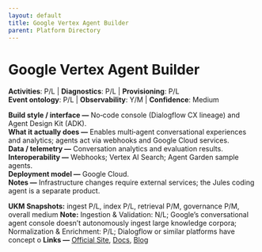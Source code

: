 ```yaml
---
layout: default
title: Google Vertex Agent Builder
parent: Platform Directory
---
```


# Google Vertex Agent Builder

**Activities**: P/L | **Diagnostics**: P/L | **Provisioning**: P/L  <br>
**Event ontology**: P/L | **Observability**: Y/M | **Confidence**: Medium

**Build style / interface —** No‑code console (Dialogflow CX lineage) and Agent Design Kit (ADK).  
**What it actually does —** Enables multi‑agent conversational experiences and analytics; agents act via webhooks and Google Cloud services.  
**Data / telemetry —** Conversation analytics and evaluation results.  
**Interoperability —** Webhooks; Vertex AI Search; Agent Garden sample agents.  
**Deployment model —** Google Cloud.  
**Notes —** Infrastructure changes require external services; the Jules coding agent is a separate product.

**UKM Snapshots:**
ingest P/L, index P/L, retrieval P/M, governance P/M, overall medium
**Note:** Ingestion & Validation: N/L; Google’s conversational agent console  doesn’t autonomously ingest large knowledge corpora; Normalization & Enrichment: P/L; Dialogflow or similar platforms have concept o
**Links —** [Official Site](https://cloud.google.com/products/agent-builder), [Docs](https://cloud.google.com/vertex-ai/generative-ai/docs/agent-builder/overview), [Blog](https://cloud.google.com/blog/products/ai-machine-learning/get-started-with-vertex-ai-agent-builder)